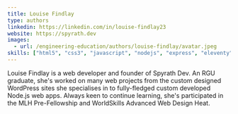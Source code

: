 ```yaml
---
title: Louise Findlay
type: authors
linkedin: https://linkedin.com/in/louise-findlay23
website: https://spyrath.dev
images:
  - url: /engineering-education/authors/louise-findlay/avatar.jpeg 
skills: ["html5", "css3", "javascript", "nodejs", "express", "eleventy", "wordpress"]
---
```

Louise Findlay is a web developer and founder of Spyrath Dev. An RGU graduate, she's worked on many web projects from the custom designed WordPress sites she specialises in to fully-fledged custom developed Node.js web apps. Always keen to continue learning, she's participated in the MLH Pre-Fellowship and WorldSkills Advanced Web Design Heat.
